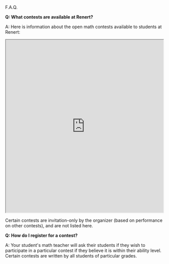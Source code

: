 F.A.Q.

<b>Q: What contests are available at Renert?</b>

A: Here is information about the open math contests available to students at Renert:

<iframe src="https://docs.google.com/spreadsheets/d/e/2PACX-1vQ7lcUBuR1HVZ6XxfTRk_gzLK78LU6UYHDbAnGDiktswtRV2DjDvLdT7pHU9xoG7D2qVe2Km6x0UiHT/pubhtml?gid=1723870808&amp;single=true&amp;widget=true&amp;headers=false" width="100%" height = "550"></iframe>

Certain contests are invitation-only by the organizer (based on performance on other contests), and are not listed here.

<b>Q: How do I register for a contest?</b>

A: Your student's math teacher will ask their students if they wish to participate in a particular contest if they believe it is within their ability level. Certain contests are written by all students of particular grades. 

